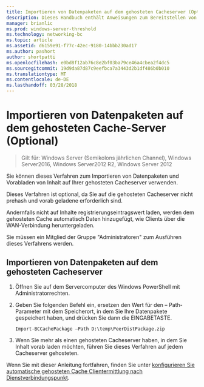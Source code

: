 ```yaml
---
title: Importieren von Datenpaketen auf dem gehosteten Cacheserver (Optional)
description: Dieses Handbuch enthält Anweisungen zum Bereitstellen von BranchCache im Modus für gehostete Caches auf Computern unter Windows Server 2016 und Windows 10
manager: brianlic
ms.prod: windows-server-threshold
ms.technology: networking-bc
ms.topic: article
ms.assetid: d6159e91-f77c-42ec-9180-14bbb230ad17
ms.author: pashort
author: shortpatti
ms.openlocfilehash: e0bd8f12ab76c8e2bf03ba79ce46a4cbea2f4dc5
ms.sourcegitcommit: 19d9da87d87c9eefbca7a3443d2b1df486b0b010
ms.translationtype: MT
ms.contentlocale: de-DE
ms.lasthandoff: 03/28/2018
---
```

# <a name="import-data-packages-on-the-hosted-cache-server-optional"></a>Importieren von Datenpaketen auf dem gehosteten Cache-Server \(Optional\)

>Gilt für: Windows Server (Semikolons jährlichen Channel), Windows Server2016, Windows Server2012 R2, Windows Server 2012

Sie können dieses Verfahren zum Importieren von Datenpaketen und Vorabladen von Inhalt auf Ihrer gehosteten Cacheserver verwenden.

Dieses Verfahren ist optional, da Sie auf die gehosteten Cacheserver nicht prehash und vorab geladene erforderlich sind.

Andernfalls nicht auf Inhalte registrierungseintragswert laden, werden dem gehosteten Cache automatisch Daten hinzugefügt, wie Clients über die WAN-Verbindung heruntergeladen.

Sie müssen ein Mitglied der Gruppe "Administratoren" zum Ausführen dieses Verfahrens werden.

## <a name="to-import-data-packages-on-the-hosted-cache-server"></a>Importieren von Datenpaketen auf dem gehosteten Cacheserver  

1. Öffnen Sie auf dem Servercomputer des Windows PowerShell mit Administratorrechten.

2. Geben Sie folgenden Befehl ein, ersetzen den Wert für den – Path-Parameter mit dem Speicherort, in dem Sie Ihre Datenpakete gespeichert haben, und drücken Sie dann die EINGABETASTE.

    ```  
    Import-BCCachePackage –Path D:\temp\PeerDistPackage.zip
    ```  

3. Wenn Sie mehr als einen gehosteten Cacheserver haben, in dem Sie Inhalt vorab laden möchten, führen Sie dieses Verfahren auf jedem Cacheserver gehosteten.

Wenn Sie mit dieser Anleitung fortfahren, finden Sie unter [konfigurieren Sie automatische gehosteten Cache Clientermittlung nach Dienstverbindungspunkt](10-Bc-Client-By-Scp.md).
